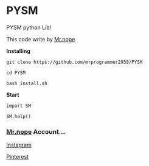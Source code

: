 # PYSM
PYSM python Lib!

This code write by [Mr.nope](https://github.com/mrprogrammer2938)

**Installing**
```
git clone https://github.com/mrprogrammer2938/PYSM

cd PYSM

bash install.sh
```

**Start**
```
import SM

SM.help()
```

### [Mr.nope](https://github.com/mrprogrammer2938) Account...

[Instagram](https://instagram.com/programmer2938)

[Pinterest](https://www.pinterest.com/mrprogrammer2938)
